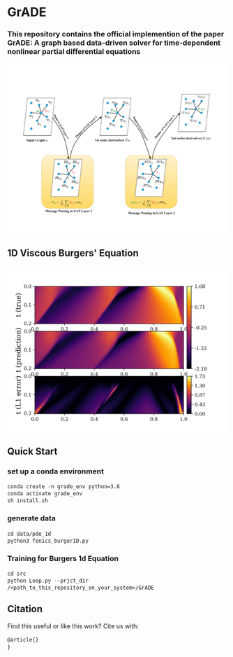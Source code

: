 # GrADE
### This repository contains the official implemention of the paper  GrADE: A graph based data-driven solver for time-dependent nonlinear partial differential equations
![GrADE](./images/GrADE_review.drawio-1-1.png "1D Viscous Burgers' Equation")
## 1D Viscous Burgers' Equation

![1D Viscous Burgers' Equation](./images/fig_c9-1.png "1D Viscous Burgers' Equation")

## Quick Start

### set up a conda environment

```
conda create -n grade_env python=3.8
conda activate grade_env
sh install.sh
```

### generate data
```
cd data/pde_1d
python3 fenics_burger1D.py
```

### Training for Burgers 1d Equation

```
cd src
python Loop.py --prjct_dir /<path_to_this_repository_on_your_system>/GrADE
```

## Citation
Find this useful or like this work? Cite us with:
```latex
@article{}
}
```
